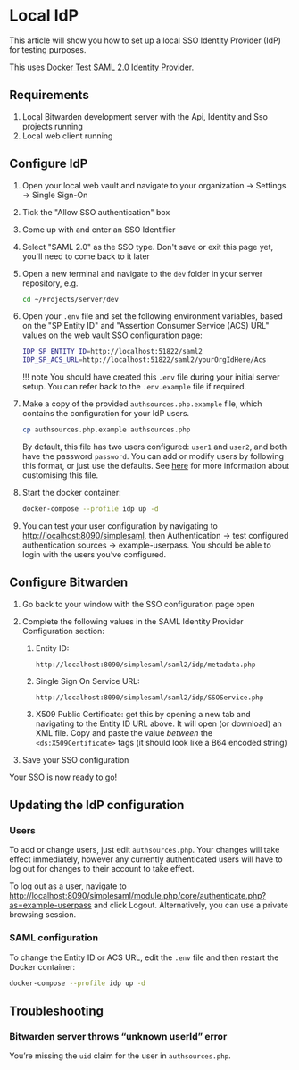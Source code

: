 # Local IdP

This article will show you how to set up a local SSO Identity Provider (IdP) for testing purposes.

This uses
[Docker Test SAML 2.0 Identity Provider](https://github.com/kenchan0130/docker-simplesamlphp).

## Requirements

1.  Local Bitwarden development server with the Api, Identity and Sso projects running
2.  Local web client running

## Configure IdP

1.  Open your local web vault and navigate to your organization → Settings → Single Sign-On

2.  Tick the "Allow SSO authentication" box

3.  Come up with and enter an SSO Identifier

4.  Select "SAML 2.0" as the SSO type. Don't save or exit this page yet, you'll need to come back to
    it later

5.  Open a new terminal and navigate to the `dev` folder in your server repository, e.g.

    ```bash
    cd ~/Projects/server/dev
    ```

6.  Open your `.env` file and set the following environment variables, based on the "SP Entity ID"
    and "Assertion Consumer Service (ACS) URL" values on the web vault SSO configuration page:

    ```bash
    IDP_SP_ENTITY_ID=http://localhost:51822/saml2
    IDP_SP_ACS_URL=http://localhost:51822/saml2/yourOrgIdHere/Acs
    ```

    !!! note You should have created this `.env` file during your initial server setup. You can
    refer back to the `.env.example` file if required.

7.  Make a copy of the provided `authsources.php.example` file, which contains the configuration for
    your IdP users.

    ```bash
    cp authsources.php.example authsources.php
    ```

    By default, this file has two users configured: `user1` and `user2`, and both have the password
    `password`. You can add or modify users by following this format, or just use the defaults. See
    [here](https://github.com/kenchan0130/docker-simplesamlphp#advanced-usage) for more information
    about customising this file.

8.  Start the docker container:

    ```bash
    docker-compose --profile idp up -d
    ```

9.  You can test your user configuration by navigating to <http://localhost:8090/simplesaml>, then
    Authentication → test configured authentication sources → example-userpass. You should be able
    to login with the users you’ve configured.

## Configure Bitwarden

1.  Go back to your window with the SSO configuration page open
2.  Complete the following values in the SAML Identity Provider Configuration section:

    1.  Entity ID:
        ```
        http://localhost:8090/simplesaml/saml2/idp/metadata.php
        ```
    2.  Single Sign On Service URL:
        ```
        http://localhost:8090/simplesaml/saml2/idp/SSOService.php
        ```
    3.  X509 Public Certificate: get this by opening a new tab and navigating to the Entity ID URL
        above. It will open (or download) an XML file. Copy and paste the value _between_ the
        `<ds:X509Certificate>` tags (it should look like a B64 encoded string)

3.  Save your SSO configuration

Your SSO is now ready to go!

## Updating the IdP configuration

### Users

To add or change users, just edit `authsources.php`. Your changes will take effect immediately,
however any currently authenticated users will have to log out for changes to their account to take
effect.

To log out as a user, navigate to
<http://localhost:8090/simplesaml/module.php/core/authenticate.php?as=example-userpass> and click
Logout. Alternatively, you can use a private browsing session.

### SAML configuration

To change the Entity ID or ACS URL, edit the `.env` file and then restart the Docker container:

```bash
docker-compose --profile idp up -d
```

## Troubleshooting

### Bitwarden server throws “unknown userId” error

You’re missing the `uid` claim for the user in `authsources.php`.
